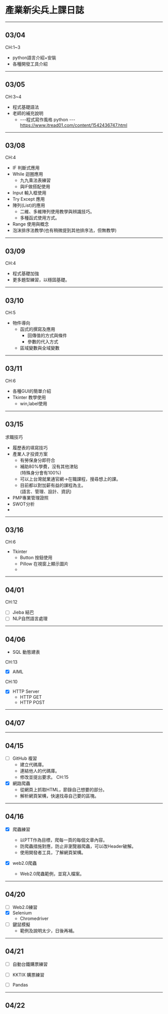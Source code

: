 # 產業新尖兵上課日誌

---
## 03/04
CH:1~3
+ python語言介紹+安裝
+ 各種開發工具介紹

---

## 03/05
CH:3~4
+ 程式基礎語法
+ 老師的補充說明
    + ---程式寫作風格 python ---
        https://www.itread01.com/content/1542436747.html

---

## 03/08
CH:4
+ IF 判斷式應用
+ While 迴圈應用
  + 九九乘法表練習
  + 與IF做搭配使用
+ Input 輸入框使用
+ Try Except 應用
+ 陣列(List)的應用
  + 二維、多維陣列使用教學與辨識技巧。
  + 多種函式使用方式。
+ Range 使用與概念
+ 泡沫排序法教學(也有稍微提到其他排序法，但無教學)
---

## 03/09

CH:4
+ 程式基礎加強
+ 更多題型練習，以穩固基礎。
---

## 03/10
CH:5
+ 物件導向
  + 函式的撰寫及應用
    + 回傳值的方式與條件
    + 參數的代入方式
  + 區域變數與全域變數
---
## 03/11
CH:6
+ 各種GUI的簡單介紹
+ Tkinter 教學使用
  + win,label使用

---

## 03/15
求職技巧
+ 履歷表的填寫技巧
+ 產業人才投資方案
  + 有勞保身分即符合
  + 補助80%學費，沒有其他津貼
    <br/>(特殊身分會有100%)
  + 可以上台灣就業通官網->在職課程，搜尋想上的課。
  + 目前都以對加薪有益的課程為主。
    <br/>(語言、管理、設計、資訊)
+ PMP專業管理證照
+ SWOT分析
+ 
---
## 03/16
CH:6
+ Tkinter
  + Button 按鈕使用
  + Pillow 在視窗上顯示圖片
  + 
---
## 04/01
CH:12
+ [ ] Jieba 結巴
+ [ ] NLP自然語言處理

---

## 04/06

+ SQL 動態建表

CH:13
+ [x] AIML

CH:10
+ [x] HTTP Server
  + HTTP GET
  + HTTP POST

---

## 04/07
---
## 04/15

+ [ ] GitHub 複習
  + 建立代碼庫。
  + 連結他人的代碼庫。
  + 修改並提出要求。
CH:15
+ [x] 網路爬蟲
  + 從網頁上抓取HTML，節錄自己想要的部分。
  + 解析網頁架構，快速找尋自己要的區塊。

---
## 04/16
+ [x] 爬蟲練習
  + 以PTT作為目標，爬每一頁的每個文章內容。
  + 防爬蟲措施對應，防止非瀏覽器爬蟲，可以改Header破解。
  + 使用開發者工具，了解網頁架構。

+ [x] web2.0爬蟲
  + Web2.0爬蟲範例，並寫入檔案。
---

## 04/20
+ [ ] Web2.0練習
+ [x] Selenium
  + Chromedriver
+ [ ] 鍵鼠模擬
  + 範例及說明太少，日後再補。

---

## 04/21
+ [ ] 自動台鐵購票練習
+ [ ] KKTIX 購票練習
+ [ ] Pandas



---

## 04/22